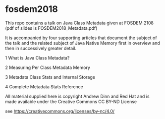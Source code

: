 # fosdem2018

This repo contains a talk on Java Class Metadata given at FOSDEM 2108
(pdf of slides is FOSDEM2018_Metadata.pdf)

It is accompanied by four supporting articles that document the
subject of the talk and the related subject of Java Native Memory
first in overview and then in successively greater detail.

  1 What is Java Class Metadata?

  2 Measuring Per Class Metadata Memory

  3 Metadata Class Stats and Internal Storage

  4 Complete Metadata Stats Reference

All material supplied here is copyright Andrew Dinn and Red Hat and is
made available under the Creative Commons CC BY-ND License

see https://creativecommons.org/licenses/by-nc/4.0/
